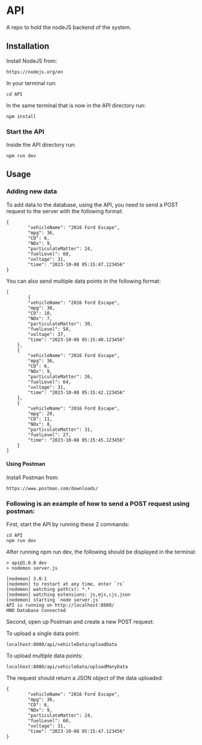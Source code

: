 # API
A repo to hold the nodeJS backend of the system.
## Installation
Install NodeJS from:
``````
https://nodejs.org/en
``````
In your terminal run:
```
cd API
```
In the same terminal that is now in the API directory run:
```
npm install
```
### Start the API
Inside the API directory run:
```
npm run dev
```
## Usage
### Adding new data
To add data to the database, using the API, you need to send a POST request to the server with the following format:
```
{
        "vehicleName": "2016 Ford Escape",
        "mpg": 36,
        "CO": 6,
        "NOx": 9,
        "particulateMatter": 24,
        "fuelLevel": 60,
        "voltage": 31,
        "time": "2023-10-08 05:15:47.123456"
}
```
You can also send multiple data points in the following format:
```
[
        {
        "vehicleName": "2016 Ford Escape",
        "mpg": 30,
        "CO": 10,
        "NOx": 7,
        "particulateMatter": 30,
        "fuelLevel": 58,
        "voltage": 37,
        "time": "2023-10-08 05:15:40.123456"
    },
    {
        "vehicleName": "2016 Ford Escape",
        "mpg": 36,
        "CO": 6,
        "NOx": 9,
        "particulateMatter": 26,
        "fuelLevel": 64,
        "voltage": 31,
        "time": "2023-10-08 05:15:42.123456"
    },
    {
        "vehicleName": "2016 Ford Escape",
        "mpg": 29,
        "CO": 11,
        "NOx": 8,
        "particulateMatter": 31,
        "fuelLevel": 27,
        "time": "2023-10-08 05:15:45.123456"
    }
]
```
#### Using Postman
Install Postman from:
```
https://www.postman.com/downloads/
```
### Following is an example of how to send a POST request using postman:
First, start the API by running these 2 commands:
```
cd API
npm run dev
```
After running npm run dev, the following should be displayed in the terminal:
```
> api@1.0.0 dev
> nodemon server.js

[nodemon] 3.0.1
[nodemon] to restart at any time, enter `rs`
[nodemon] watching path(s): *.*
[nodemon] watching extensions: js,mjs,cjs,json
[nodemon] starting `node server.js`
API is running on http://localhost:8080/
HNO Database Connected
```
Second, open up Postman and create a new POST request:

To upload a single data point:
```
localhost:8080/api/vehicleData/uploadData
```
To upload multiple data points:
```
localhost:8080/api/vehicleData/uploadManyData
```

The request should return a JSON object of the data uploaded:
```
{
        "vehicleName": "2016 Ford Escape",
        "mpg": 36,
        "CO": 6,
        "NOx": 9,
        "particulateMatter": 24,
        "fuelLevel": 60,
        "voltage": 31,
        "time": "2023-10-08 05:15:47.123456"
}
```
